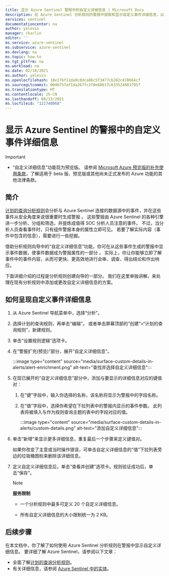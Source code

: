 ```yaml
---
title: 显示 Azure Sentinel 警报中的自定义详细信息 | Microsoft Docs
description: 在 Azure Sentinel 分析规则的警报中提取和显示自定义事件详细信息，以获取更好、更完整的事件信息
services: sentinel
documentationcenter: na
author: yelevin
manager: rkarlin
editor: ''
ms.service: azure-sentinel
ms.subservice: azure-sentinel
ms.devlang: na
ms.topic: how-to
ms.tgt_pltfrm: na
ms.workload: na
ms.date: 02/10/2021
ms.author: yelevin
ms.openlocfilehash: 18e176f11da9c8dca86c5f3477cb282c478664cf
ms.sourcegitcommit: 0046757af1da267fc2f0e88617c633524883795f
ms.translationtype: HT
ms.contentlocale: zh-CN
ms.lasthandoff: 08/13/2021
ms.locfileid: "121748068"
---
```

# <a name="surface-custom-event-details-in-alerts-in-azure-sentinel"></a>显示 Azure Sentinel 的警报中的自定义事件详细信息 

> [!IMPORTANT]
>
> - “自定义详细信息”功能现为预览版。 请参阅 [Microsoft Azure 预览版的补充使用条款](https://azure.microsoft.com/support/legal/preview-supplemental-terms/)，了解适用于 beta 版、预览版或其他尚未正式发布的 Azure 功能的其他法律条款。

## <a name="introduction"></a>简介

[计划的查询分析规则](detect-threats-custom.md)会分析与 Azure Sentinel 连接的数据源中的事件，并在这些事件从安全角度来说很重要时生成警报 。 这些警报由 Azure Sentinel 的各种引擎进一步分析、分组和筛选，并提炼成值得 SOC 分析人员注意的事件。 不过，当分析人员查看事件时，只有组件警报本身的属性立即可见。 若要了解实际内容（事件中包含的信息），需要进行一些挖掘。

借助分析规则向导中的“自定义详细信息”功能，你可在从这些事件生成的警报中显示事件数据，使事件数据成为警报属性的一部分 。 实际上，你让你能够立即了解事件中的事件内容，从而可更快、更高效地进行会审、调查、得出结论和作出响应。

下面详细介绍的过程是分析规则创建向导的一部分。 我们在这里单独讲解，来处理在现有分析规则中添加或更改自定义详细信息的方案。

## <a name="how-to-surface-custom-event-details"></a>如何呈现自定义事件详细信息

1. 从 Azure Sentinel 导航菜单中，选择“分析”。

1. 选择计划的查询规则，再单击“编辑”。 或者单击屏幕顶部的“创建”>“计划的查询规则”，新建规则。

1. 单击“设置规则逻辑”选项卡。

1. 在“警报扩充(预览)”部分，展开“自定义详细信息”。

    :::image type="content" source="media/surface-custom-details-in-alerts/alert-enrichment.png" alt-text="查找并选择自定义详细信息":::

1. 在现已展开的“自定义详细信息”部分中，添加与要显示的详细信息对应的键值对：

    1. 在“键”字段中，输入你选择的名称，该名称将显示为警报中的字段名称。

    1. 在“值”字段中，选择你希望在下拉列表中的警报内显示的事件参数。 此列表将被填入与作为规则查询主题的表中的字段对应的值。
    
        :::image type="content" source="media/surface-custom-details-in-alerts/custom-details.png" alt-text="添加自定义详细信息":::

1. 单击“新增”来显示更多详细信息，重复最后一个步骤来定义键值对。 

    如果你改变了主意或当时操作错误，可单击自定义详细信息的“值”下拉列表旁边的垃圾桶图标来删除该详细信息。

1. 定义自定义详细信息后，单击“查看并创建”选项卡。规则验证成功后，单击“保存”。

    > [!NOTE]
    > 
    > **服务限制**
    > - 一个分析规则中最多可定义 20 个自定义详细信息。
    >
    > - 所有自定义详细信息的大小限制统一为 2 KB。

## <a name="next-steps"></a>后续步骤
在本文档中，你了解了如何使用 Azure Sentinel 分析规则在警报中显示自定义详细信息。 要详细了解 Azure Sentinel，请参阅以下文章：
- 全面了解[计划的查询分析规则](detect-threats-custom.md)。
- 有关详细信息，请参阅 [Azure Sentinel 中的实体](entities-in-azure-sentinel.md)。
